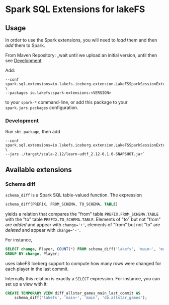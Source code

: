 # Spark SQL Extensions for lakeFS

## Usage

In order to use the Spark extensions, you will need to _load_ them and then
_add_ them to Spark.

From Maven Repository: _wait until we upload an initial version, until then
see [Development](#Development)


Add:

```
--conf spark.sql.extensions=io.lakefs.iceberg.extension.LakeFSSparkSessionExtensions \
--packages io.lakefs:spark-extensions:<VERSION>
```

to your `spark-*` command-line, or add this package to your
`spark.jars.packages` configuration.

### Development

Run `sbt package`, then add

```
--conf spark.sql.extensions=io.lakefs.iceberg.extension.LakeFSSparkSessionExtensions \
--jars ./target/scala-2.12/learn-udtf_2.12-0.1.0-SNAPSHOT.jar`
```

## Available extensions

### Schema diff

`schema_diff` is a Spark SQL table-valued function.  The expression

```sql
schema_diff(PREFIX, FROM_SCHEMA, TO_SCHEMA, TABLE)
```

yields a relation that compares the "from" table `PREFIX.FROM_SCHEMA.TABLE`
with the "to" table `PREFIX.TO_SCHEMA.TABLE`.  Elements of "to" but not
"from" are _added_ and appear with `change='+'`, elements of "from" but not
"to" are _deleted_ and appear with `change='-'`.

For instance,

```sql
SELECT change, Player, COUNT(*) FROM schema_diff('lakefs', 'main~', 'main', 'db.allstar_games')
GROUP BY change, Player;
```

uses lakeFS Iceberg support to compute how many rows were changed for each
player in the last commit.

Internally this relation is exactly a `SELECT` expression.  For instance,
you can set up a view with it:

```sql
CREATE TEMPORARY VIEW diff_allstar_games_main_last_commit AS
    schema_diff('lakefs', 'main~', 'main', 'db.allstar_games');
```
